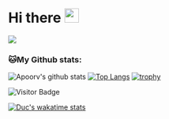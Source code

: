 # Hi there <img src="https://github.com/TheDudeThatCode/TheDudeThatCode/blob/master/Assets/Hi.gif" width="29px">


![](https://camo.githubusercontent.com/992babdffd8c74a1502de375fbdf7e4d54773242/68747470733a2f2f6d656469612e67697068792e636f6d2f6d656469612f53576f536b4e36447854737a71494b4571762f67697068792e676966)

 

 

### 🐱My Github stats:
![Apoorv's github stats](https://github-readme-stats.vercel.app/api?username=cas8398&show_icons=true&title_color=ffc857&icon_color=8ac926&text_color=daf7dc&bg_color=151515&hide=["stars"])
[![Top Langs](https://github-readme-stats.vercel.app/api/top-langs/?username=cas8398&layout=compact&text_color=daf7dc&bg_color=151515)](https://github.com/anuraghazra/github-readme-stats)
[![trophy](https://github-profile-trophy.vercel.app/?username=cas8398&theme=monokai&margin-w=15)](https://github.com/ryo-ma/github-profile-trophy)

![Visitor Badge](https://visitor-badge.laobi.icu/badge?page_id=cas8398) 
<!--START_SECTION:waka-->  
<!--END_SECTION:waka-->

[![Duc's wakatime stats](https://github-readme-stats.vercel.app/api/wakatime?username=cas8398&theme=vue)](https://github.com/anuraghazra/github-readme-stats)

  
